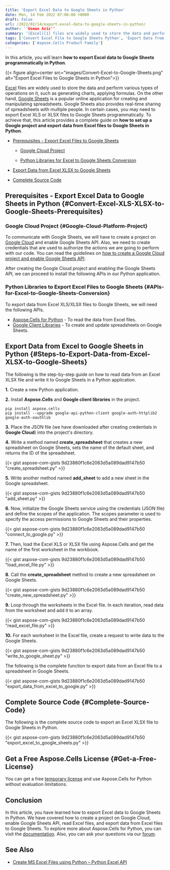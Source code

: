 ```yaml
---
title: 'Export Excel Data to Google Sheets in Python'
date: Mon, 14 Feb 2022 07:06:00 +0000
draft: false
url: /2022/02/14/export-excel-data-to-google-sheets-in-python/
author: ''Usman Aziz''
summary: '[Excel][1] files are widely used to store the data and perform various types of operations on it, such as generating charts, applying formulas. On the other hand, [Google Sheets][2] is a popular online application for creating and manipulating spreadsheets. Google Sheets also provides real-time sharing of spreadsheets with multiple people. In certain cases, you may need to export Excel XLS or XLSX files to Google Sheets programmatically. To achieve that, this article provides a complete guide on **how to set up a Google project and export data from Excel files to Google Sheets in Python**.'
tags: ['Convert Excel File to Google Sheets Python', 'Export Data from Excel XLSX to Google Sheets Python', 'Export Excel to Google Sheet in Python']
categories: ['Aspose.Cells Product Family']
---
```


In this article, you will learn **how to export Excel data to Google Sheets programmatically in Python**.



{{< figure align=center src="images/Convert-Excel-to-Google-Sheets.png" alt="Export Excel Files to Google Sheets in Python">}}


[Excel][3] files are widely used to store the data and perform various types of operations on it, such as generating charts, applying formulas. On the other hand, [Google Sheets][4] is a popular online application for creating and manipulating spreadsheets. Google Sheets also provides real-time sharing of spreadsheets with multiple people. In certain cases, you may need to export Excel XLS or XLSX files to Google Sheets programmatically. To achieve that, this article provides a complete guide on **how to set up a Google project and export data from Excel files to Google Sheets in Python**.

*   [Prerequisites - Export Excel Files to Google Sheets][5]
    
    *   [Google Cloud Project][6]
    
    *   [Python Libraries for Excel to Google Sheets Conversion][7]
*   [Export Data from Excel XLSX to Google Sheets][8]
*   [Complete Source Code][9]

## Prerequisites - Export Excel Data to Google Sheets in Python {#Convert-Excel-XLS-XLSX-to-Google-Sheets-Prerequisites}

### Google Cloud Project {#Google-Cloud-Platform-Project}

To communicate with Google Sheets, we will have to create a project on [Google Cloud][10] and enable Google Sheets API. Also, we need to create credentials that are used to authorize the actions we are going to perform with our code. You can read the guidelines on [how to create a Google Cloud project and enable Google Sheets API][11].

After creating the Google Cloud project and enabling the Google Sheets API, we can proceed to install the following APIs in our Python application.

### Python Libraries to Export Excel Files to Google Sheets {#APIs-for-Excel-to-Google-Sheets-Conversion}

To export data from Excel XLS/XLSX files to Google Sheets, we will need the following APIs.

*   [Aspose.Cells for Python][12] - To read the data from Excel files.
*   [Google Client Libraries][13] - To create and update spreadsheets on Google Sheets.

## Export Data from Excel to Google Sheets in Python {#Steps-to-Export-Data-from-Excel-XLSX-to-Google-Sheets}

The following is the step-by-step guide on how to read data from an Excel XLSX file and write it to Google Sheets in a Python application.

**1\.** Create a new Python application.

**2\.** Install **Aspose.Cells** and **Google client libraries** in the project.

```
pip install aspose.cells  
pip install --upgrade google-api-python-client google-auth-httplib2 google-auth-oauthlib 
```

**3\.** Place the JSON file (we have downloaded after creating credentials in **Google Cloud**) into the project's directory.

**4\.** Write a method named **create\_spreadsheet** that creates a new spreadsheet on Google Sheets, sets the name of the default sheet, and returns the ID of the spreadsheet.

{{< gist aspose-com-gists 9d23880f1c6e2063d5a089dad9147b50 "create_spreadsheet.py" >}}

**5.** Write another method named **add\_sheet** to add a new sheet in the Google spreadsheet.

{{< gist aspose-com-gists 9d23880f1c6e2063d5a089dad9147b50 "add_sheet.py" >}}

**6.** Now, initialize the Google Sheets service using the credentials (JSON file) and define the scopes of the application. The scopes parameter is used to specify the access permissions to Google Sheets and their properties.

{{< gist aspose-com-gists 9d23880f1c6e2063d5a089dad9147b50 "connect_to_google.py" >}}

**7\.** Then, load the Excel XLS or XLSX file using Aspose.Cells and get the name of the first worksheet in the workbook.

{{< gist aspose-com-gists 9d23880f1c6e2063d5a089dad9147b50 "load_excel_file.py" >}}

**8.** Call the **create\_spreadsheet** method to create a new spreadsheet on Google Sheets.

{{< gist aspose-com-gists 9d23880f1c6e2063d5a089dad9147b50 "create_new_spreadsheet.py" >}}

**9\.** Loop through the worksheets in the Excel file. In each iteration, read data from the worksheet and add it to an array.

{{< gist aspose-com-gists 9d23880f1c6e2063d5a089dad9147b50 "read_excel_file.py" >}}

**10\.** For each worksheet in the Excel file, create a request to write data to the Google Sheets.

{{< gist aspose-com-gists 9d23880f1c6e2063d5a089dad9147b50 "write_to_google_sheet.py" >}}

The following is the complete function to export data from an Excel file to a spreadsheet in Google Sheets.

{{< gist aspose-com-gists 9d23880f1c6e2063d5a089dad9147b50 "export_data_from_excel_to_google.py" >}}

## Complete Source Code {#Complete-Source-Code}

The following is the complete source code to export an Excel XLSX file to Google Sheets in Python.

{{< gist aspose-com-gists 9d23880f1c6e2063d5a089dad9147b50 "export_excel_to_google_sheets.py" >}}

## Get a Free Aspose.Cells License {#Get-a-Free-License}

You can get a free [temporary license][14] and use Aspose.Cells for Python without evaluation limitations.

## Conclusion

In this article, you have learned how to export Excel data to Google Sheets in Python. We have covered how to create a project on Google Cloud, enable Google Sheets API, read Excel files, and export data from Excel files to Google Sheets. To explore more about Aspose.Cells for Python, you can visit the [documentation][15]. Also, you can ask your questions via our [forum][16].

## See Also

*   [Create MS Excel Files using Python – Python Excel API][17]




[1]: https://www.microsoft.com/en-ww/microsoft-365/excel
[2]: https://www.google.com/sheets/about/
[3]: https://www.microsoft.com/en-ww/microsoft-365/excel
[4]: https://www.google.com/sheets/about/
[5]: #Convert-Excel-XLS-XLSX-to-Google-Sheets-Prerequisites
[6]: #Google-Cloud-Platform-Project
[7]: #APIs-for-Excel-to-Google-Sheets-Conversion
[8]: #Steps-to-Export-Data-from-Excel-XLSX-to-Google-Sheets
[9]: #Complete-Source-Code
[10]: https://console.cloud.google.com/home/dashboard
[11]: https://blog.aspose.com/2022/03/10/convert-excel-to-google-sheets-in-csharp/#Google-Cloud-Platform-Project
[12]: https://products.aspose.com/cells/python-java/
[13]: https://cloud.google.com/apis/docs/client-libraries-explained#google_api_client_libraries
[14]: https://purchase.aspose.com/temporary-license
[15]: https://docs.aspose.com/cells/pythonjava
[16]: https://forum.aspose.com/
[17]: https://blog.aspose.com/2020/08/19/create-excel-xls-xlsx-using-python-excel-api/




